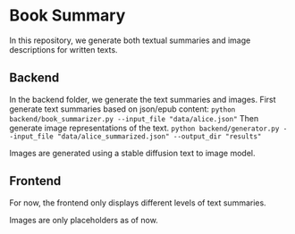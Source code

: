 # Book Summary

In this repository, we generate both textual summaries and image descriptions for written texts.

## Backend

In the backend folder, we generate the text summaries and images.
First generate text summaries based on json/epub content:
`python backend/book_summarizer.py --input_file "data/alice.json"`
Then generate image representations of the text. 
`python backend/generator.py --input_file "data/alice_summarized.json" --output_dir "results"`

Images are generated using a stable diffusion text to image model.

## Frontend

For now, the frontend only displays different levels of text summaries.

Images are only placeholders as of now.
